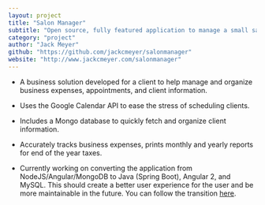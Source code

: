 ```yaml
---
layout: project
title: "Salon Manager"
subtitle: "Open source, fully featured application to manage a small salon."
category: "project"
author: "Jack Meyer"
github: "https://github.com/jackcmeyer/salonmanager"
website: "http://www.jackcmeyer.com/salonmanager"
---
```

<!-- Start Writing Below in Markdown -->
* A business solution developed for a client to help manage and organize business expenses, appointments, and client     information.

* Uses the Google Calendar API to ease the stress of scheduling clients.

* Includes a Mongo database to quickly fetch and organize client information.

 * Accurately tracks business expenses, prints monthly and yearly reports for end of the year taxes.

 * Currently working on converting the application from NodeJS/Angular/MongoDB to Java (Spring Boot), Angular 2, and MySQL. This should create a better user experience for the user and be more maintainable in the future. You can follow the transition [here](https://github.com/jackcmeyer/salonmanager).
